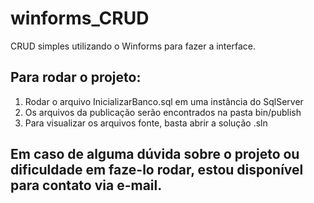 # winforms_CRUD
CRUD simples utilizando o Winforms para fazer a interface.

## Para rodar o projeto:
1. Rodar o arquivo InicializarBanco.sql em uma instância do SqlServer
2. Os arquivos da publicação serão encontrados na pasta bin/publish
3. Para visualizar os arquivos fonte, basta abrir a solução .sln

## Em caso de alguma dúvida sobre o projeto ou dificuldade em faze-lo rodar, estou disponível para contato via e-mail.



